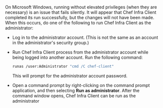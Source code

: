 On Microsoft Windows, running without elevated privileges (when they are
necessary) is an issue that fails silently. It will appear that Chef
Infra Client completed its run successfully, but the changes will not
have been made. When this occurs, do one of the following to run Chef
Infra Client as the administrator:

-   Log in to the administrator account. (This is not the same as an
    account in the administrator's security group.)

-   Run Chef Infra Client process from the administrator account while
    being logged into another account. Run the following command:

    ``` bash
    runas /user:Administrator "cmd /C chef-client"
    ```

    This will prompt for the administrator account password.

-   Open a command prompt by right-clicking on the command prompt
    application, and then selecting **Run as administrator**. After the
    command window opens, Chef Infra Client can be run as the
    administrator
